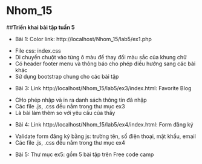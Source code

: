 # Nhom_15

##**Triển khai bài tập tuần 5**

- Bài 1: Color link: http://localhost/Nhom_15/lab5/ex1.php
+ File css: index.css
+ Di chuyển chuột vào từng ô màu để thay đổi màu sắc của khung chữ
+ Có header footer menu và thông báo cho phép điều hướng sang các bài khác 
+ Sử dụng bootstrap chung cho các bài tập

- Bài 3: Link http://localhost/Nhom_15/lab5/ex3/index.html: Favorite Blog
+ CHo phép nhập và in ra danh sách thông tin đã nhập
+ Các file .js, .css đều nằm trong thư mục ex3
+ Là bài làm thêm so với yêu cầu của thầy

- Bài 4: Link http://localhost/Nhom_15/lab5/ex4/index.html: Form đăng ký
+ Validate form đăng ký bằng js: trường tên, số điện thoại, mật khẩu, email
+ Các file .js, .css đều nằm trong thư mục ex4

- Bài 5: Thư mục ex5: gồm 5 bài tập trên Free code camp
